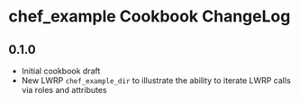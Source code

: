 # chef_example Cookbook ChangeLog

## 0.1.0
  * Initial cookbook draft
  * New LWRP `chef_example_dir` to illustrate the ability to iterate LWRP calls via roles and attributes
